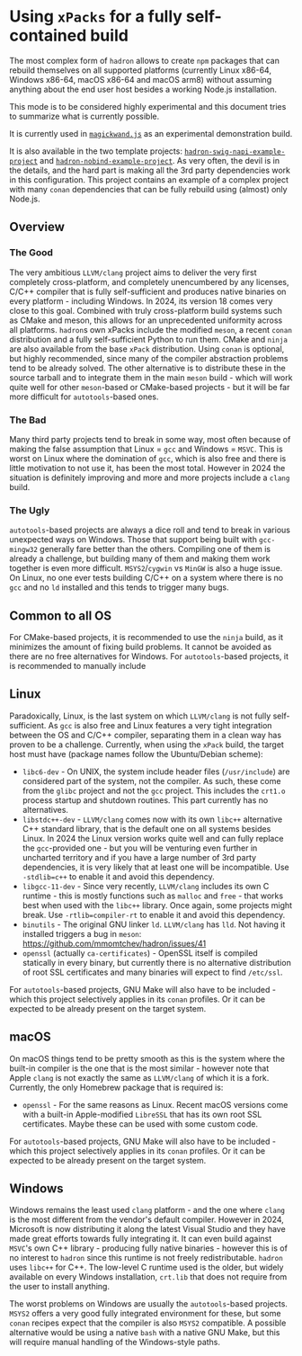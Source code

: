 # Using `xPacks` for a fully self-contained build

The most complex form of `hadron` allows to create `npm` packages that can rebuild themselves on all supported platforms (currently Linux x86-64, Windows x86-64, macOS x86-64 and macOS arm8) without assuming anything about the end user host besides a working Node.js installation.

This mode is to be considered highly experimental and this document tries to summarize what is currently possible.

It is currently used in [`magickwand.js`](https://github.com/mmomtchev/magickwand.js) as an experimental demonstration build.

It is also available in the two template projects: [`hadron-swig-napi-example-project`](https://github.com/mmomtchev/hadron-swig-napi-example-project) and [`hadron-nobind-example-project`](https://github.com/mmomtchev/hadron-nobind-example-project). As very often, the devil is in the details, and the hard part is making all the 3rd party dependencies work in this configuration. This project contains an example of a complex project with many `conan` dependencies that can be fully rebuild using (almost) only Node.js.

## Overview

### The Good

The very ambitious `LLVM/clang` project aims to deliver the very first completely cross-platform, and completely unencumbered by any licenses, C/C++ compiler that is fully self-sufficient and produces native binaries on every platform - including Windows. In 2024, its version 18 comes very close to this goal. Combined with truly cross-platform build systems such as CMake and meson, this allows for an unprecedented uniformity across all platforms. `hadron`s own xPacks include the modified `meson`, a recent `conan` distribution and a fully self-sufficient Python to run them. CMake and `ninja` are also available from the base `xPack` distribution. Using `conan` is optional, but highly recommended, since many of the compiler abstraction problems tend to be already solved. The other alternative is to distribute these in the source tarball and to integrate them in the main `meson` build - which will work quite well for other `meson`-based or CMake-based projects - but it will be far more difficult for `autotools`-based ones.

### The Bad

Many third party projects tend to break in some way, most often because of making the false assumption that Linux = `gcc` and Windows = `MSVC`. This is worst on Linux where the domination of `gcc`, which is also free and there is little motivation to not use it, has been the most total. However in 2024 the situation is definitely improving and more and more projects include a `clang` build.

### The Ugly

`autotools`-based projects are always a dice roll and tend to break in various unexpected ways on Windows. Those that support being built with `gcc-mingw32` generally fare better than the others. Compiling one of them is already a challenge, but building many of them and making them work together is even more difficult. `MSYS2`/`cygwin` vs `MinGW` is also a huge issue. On Linux, no one ever tests building C/C++ on a system where there is no `gcc` and no `ld` installed and this tends to trigger many bugs.

## Common to all OS

For CMake-based projects, it is recommended to use the `ninja` build, as it minimizes the amount of fixing build problems. It cannot be avoided as there are no free alternatives for Windows. For `autotools`-based projects, it is recommended to manually include 

## Linux

Paradoxically, Linux, is the last system on which `LLVM/clang` is not fully self-sufficient. As `gcc` is also free and Linux features a very tight integration between the OS and C/C++ compiler, separating them in a clean way has proven to be a challenge. Currently, when using the `xPack` build, the target host must have (package names follow the Ubuntu/Debian scheme):
* `libc6-dev` - On UNIX, the system include header files (`/usr/include`) are considered part of the system, not the compiler. As such, these come from the `glibc` project and not the `gcc` project. This includes the `crt1.o` process startup and shutdown routines. This part currently has no alternatives.
* `libstdc++-dev` - `LLVM/clang` comes now with its own `libc++` alternative C++ standard library, that is the default one on all systems besides Linux. In 2024 the Linux version works quite well and can fully replace the `gcc`-provided one - but you will be venturing even further in uncharted territory and if you have a large number of 3rd party dependencies, it is very likely that at least one will be incompatible. Use `-stdlib=c++` to enable it and avoid this dependency.
* `libgcc-11-dev` - Since very recently, `LLVM/clang` includes its own C runtime - this is mostly functions such as `malloc` and `free` - that works best when used with the `libc++` library. Once again, some projects might break. Use `-rtlib=compiler-rt` to enable it and avoid this dependency.
* `binutils` - The original GNU linker `ld`. `LLVM/clang` has `lld`. Not having it installed triggers a bug in `meson`: https://github.com/mmomtchev/hadron/issues/41
* `openssl` (actually `ca-certificates`) - OpenSSL itself is compiled statically in every binary, but currently there is no alternative distribution of root SSL certificates and many binaries will expect to find `/etc/ssl`.

For `autotools`-based projects, GNU Make will also have to be included - which this project selectively applies in its `conan` profiles. Or it can be expected to be already present on the target system.

## macOS

On macOS things tend to be pretty smooth as this is the system where the built-in compiler is the one that is the most similar - however note that Apple `clang` is not exactly the same as `LLVM/clang` of which it is a fork. Currently, the only Homebrew package that is required is:
* `openssl` - For the same reasons as Linux. Recent macOS versions come with a built-in Apple-modified `LibreSSL` that has its own root SSL certificates. Maybe these can be used with some custom code.

For `autotools`-based projects, GNU Make will also have to be included - which this project selectively applies in its `conan` profiles. Or it can be expected to be already present on the target system.

## Windows

Windows remains the least used `clang` platform - and the one where `clang` is the most different from the vendor's default compiler. However in 2024, Microsoft is now distributing it along the latest Visual Studio and they have made great efforts towards fully integrating it. It can even build against `MSVC`'s own C++ library - producing fully native binaries - however this is of no interest to `hadron` since this runtime is not freely redistributable. `hadron` uses `libc++` for C++. The low-level C runtime used is the older, but widely available on every Windows installation, `crt.lib` that does not require from the user to install anything.

The worst problems on Windows are usually the `autotools`-based projects. `MSYS2` offers a very good fully integrated environment for these, but some `conan` recipes expect that the compiler is also `MSYS2` compatible. A possible alternative would be using a native `bash` with a native GNU Make, but this will require manual handling of the Windows-style paths.
